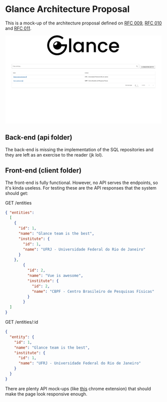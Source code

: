 
# Glance Architecture Proposal

This is a mock-up of the architecture proposal defined on [RFC 009](https://readthedocs.web.cern.ch/display/FPS/RFC+009+-+Top+level+architecture+proposal),
[RFC 010](https://readthedocs.web.cern.ch/display/FPS/RFC+010+-+Back-end+architecture+proposal)
and [RFC 011](https://readthedocs.web.cern.ch/display/FPS/RFC+011+-+Front-end+architecture+proposal).

![New System Homepage](./assets/homepage.png "New System Homepage")


## Back-end (api folder)
The back-end is missing the implementation of the SQL repositories and they are left as an exercise to the reader (jk lol).

## Front-end (client folder)
The front-end is fully functional. However, no API serves the endpoints, so it's kinda useless. For testing these are the API responses that the system should get:

GET /entities
```json
{ "entities":
  [
    {
      "id": 1,
      "name": "Glance team is the best",
      "institute": {
        "id": 1,
        "name": "UFRJ - Universidade Federal do Rio de Janeiro"
      }
    },
        {
          "id": 2,
          "name": "Vue is awesome",
          "institute": {
            "id": 2,
            "name": "CBPF - Centro Brasileiro de Pesquisas Físicas"
          }
        }
  ]
}
```
GET /entities/:id
```json
{
  "entity": {
    "id": 1,
    "name": "Glance team is the best",
    "institute": {
      "id": 1,
      "name": "UFRJ - Universidade Federal do Rio de Janeiro"
    }
  }
}
```
There are plenty API mock-ups (like [this](https://tweak-extension.com/) chrome extension) that should make the page look responsive enough.

